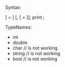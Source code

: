 Syntax:

<typeName> <varName> [ = <value>] [, <varName>[ = <value>]];
print <value>;

TypeNames:
- int
- double
- char    // is not working
- string  // is not working
- bool    // is not working

